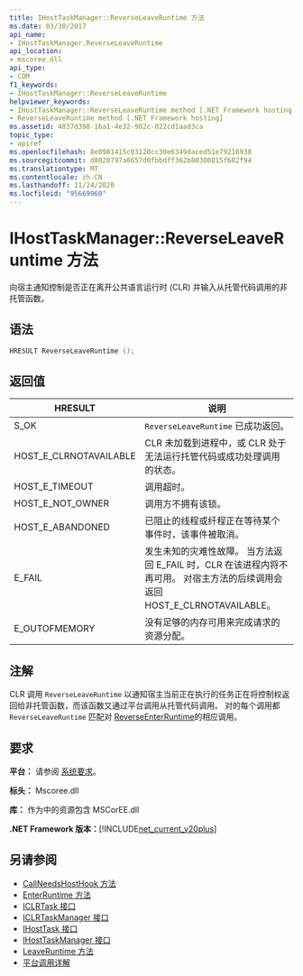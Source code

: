 ```yaml
---
title: IHostTaskManager::ReverseLeaveRuntime 方法
ms.date: 03/30/2017
api_name:
- IHostTaskManager.ReverseLeaveRuntime
api_location:
- mscoree.dll
api_type:
- COM
f1_keywords:
- IHostTaskManager::ReverseLeaveRuntime
helpviewer_keywords:
- IHostTaskManager::ReverseLeaveRuntime method [.NET Framework hosting]
- ReverseLeaveRuntime method [.NET Framework hosting]
ms.assetid: 4837d398-16a1-4e32-902c-022cd1aad3ca
topic_type:
- apiref
ms.openlocfilehash: 8e0981415c03120cc30e6349daced51e79216938
ms.sourcegitcommit: d8020797a6657d0fbbdff362b80300815f682f94
ms.translationtype: MT
ms.contentlocale: zh-CN
ms.lasthandoff: 11/24/2020
ms.locfileid: "95669960"
---
```

# <a name="ihosttaskmanagerreverseleaveruntime-method"></a>IHostTaskManager::ReverseLeaveRuntime 方法

向宿主通知控制是否正在离开公共语言运行时 (CLR) 并输入从托管代码调用的非托管函数。  
  
## <a name="syntax"></a>语法  
  
```cpp  
HRESULT ReverseLeaveRuntime ();  
```  
  
## <a name="return-value"></a>返回值  
  
|HRESULT|说明|  
|-------------|-----------------|  
|S_OK|`ReverseLeaveRuntime` 已成功返回。|  
|HOST_E_CLRNOTAVAILABLE|CLR 未加载到进程中，或 CLR 处于无法运行托管代码或成功处理调用的状态。|  
|HOST_E_TIMEOUT|调用超时。|  
|HOST_E_NOT_OWNER|调用方不拥有该锁。|  
|HOST_E_ABANDONED|已阻止的线程或纤程正在等待某个事件时，该事件被取消。|  
|E_FAIL|发生未知的灾难性故障。 当方法返回 E_FAIL 时，CLR 在该进程内将不再可用。 对宿主方法的后续调用会返回 HOST_E_CLRNOTAVAILABLE。|  
|E_OUTOFMEMORY|没有足够的内存可用来完成请求的资源分配。|  
  
## <a name="remarks"></a>注解  

 CLR 调用 `ReverseLeaveRuntime` 以通知宿主当前正在执行的任务正在将控制权返回给非托管函数，而该函数又通过平台调用从托管代码调用。 对的每个调用都 `ReverseLeaveRuntime` 匹配对 [ReverseEnterRuntime](ihosttaskmanager-reverseenterruntime-method.md)的相应调用。  
  
## <a name="requirements"></a>要求  

 **平台：** 请参阅 [系统要求](../../get-started/system-requirements.md)。  
  
 **标头：** Mscoree.dll  
  
 **库：** 作为中的资源包含 MSCorEE.dll  
  
 **.NET Framework 版本：**[!INCLUDE[net_current_v20plus](../../../../includes/net-current-v20plus-md.md)]  
  
## <a name="see-also"></a>另请参阅

- [CallNeedsHostHook 方法](ihosttaskmanager-callneedshosthook-method.md)
- [EnterRuntime 方法](ihosttaskmanager-enterruntime-method.md)
- [ICLRTask 接口](iclrtask-interface.md)
- [ICLRTaskManager 接口](iclrtaskmanager-interface.md)
- [IHostTask 接口](ihosttask-interface.md)
- [IHostTaskManager 接口](ihosttaskmanager-interface.md)
- [LeaveRuntime 方法](ihosttaskmanager-leaveruntime-method.md)
- [平台调用详解](/previous-versions/dotnet/netframework-4.0/0h9e9t7d(v=vs.100))
